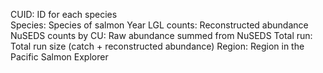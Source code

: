 CUID: ID for each species	
Species: Species of salmon
Year
LGL counts: Reconstructed abundance
NuSEDS counts by CU: Raw abundance summed from NuSEDS
Total run: Total run size (catch + reconstructed abundance)
Region: Region in the Pacific Salmon Explorer
